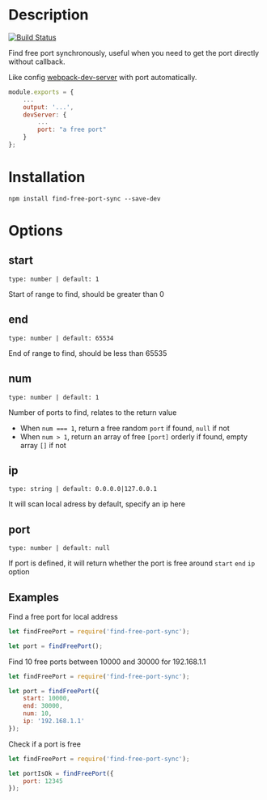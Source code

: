 # Description
[![Build Status](https://travis-ci.com/imwtr/find-free-port-sync.svg?branch=master)](https://travis-ci.com/imwtr/find-free-port-sync)

Find free port synchronously, useful when you need to get the port directly without callback.

Like config [webpack-dev-server](https://github.com/webpack/webpack-dev-server) with port automatically.

```javascript
module.exports = {
    ...
    output: '...',
    devServer: {
        ...
        port: "a free port"
    }
};
```

# Installation
```
npm install find-free-port-sync --save-dev
```

# Options

## start
`type: number | default: 1`

Start of range to find, should be greater than 0

## end
`type: number | default: 65534`

End of range to find, should be less than 65535

## num
`type: number | default: 1`

Number of ports to find, relates to the return value
- When `num === 1`, return a free random `port` if found, `null` if not
- When `num > 1`, return an array of free `[port]` orderly if found, empty array `[]` if not

## ip
`type: string | default: 0.0.0.0|127.0.0.1`

It will scan local adress by default, specify an ip here

## port
`type: number | default: null`

If port is defined, it will return whether the port is free around `start` `end` `ip` option


## Examples
Find a free port for local address
```javascript
let findFreePort = require('find-free-port-sync');

let port = findFreePort();
```
Find 10 free ports between 10000 and 30000 for 192.168.1.1
```javascript
let findFreePort = require('find-free-port-sync');

let port = findFreePort({
    start: 10000,
    end: 30000,
    num: 10,
    ip: '192.168.1.1'
});
```
Check if a port is free
```javascript
let findFreePort = require('find-free-port-sync');

let portIsOk = findFreePort({
    port: 12345
});
```


